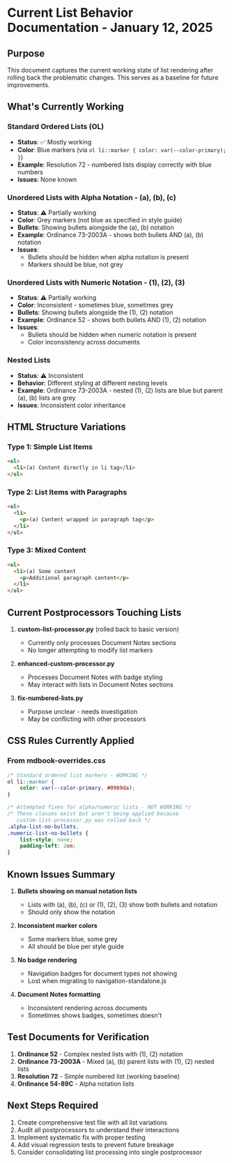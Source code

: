 # Current List Behavior Documentation - January 12, 2025

## Purpose
This document captures the current working state of list rendering after rolling back the problematic changes. This serves as a baseline for future improvements.

## What's Currently Working

### Standard Ordered Lists (OL)
- **Status**: ✅ Mostly working
- **Color**: Blue markers (via `ol li::marker { color: var(--color-primary); }`)
- **Example**: Resolution 72 - numbered lists display correctly with blue numbers
- **Issues**: None known

### Unordered Lists with Alpha Notation - (a), (b), (c)
- **Status**: ⚠️ Partially working
- **Color**: Grey markers (not blue as specified in style guide)
- **Bullets**: Showing bullets alongside the (a), (b) notation
- **Example**: Ordinance 73-2003A - shows both bullets AND (a), (b) notation
- **Issues**: 
  - Bullets should be hidden when alpha notation is present
  - Markers should be blue, not grey

### Unordered Lists with Numeric Notation - (1), (2), (3)
- **Status**: ⚠️ Partially working
- **Color**: Inconsistent - sometimes blue, sometimes grey
- **Bullets**: Showing bullets alongside the (1), (2) notation
- **Example**: Ordinance 52 - shows both bullets AND (1), (2) notation
- **Issues**:
  - Bullets should be hidden when numeric notation is present
  - Color inconsistency across documents

### Nested Lists
- **Status**: ⚠️ Inconsistent
- **Behavior**: Different styling at different nesting levels
- **Example**: Ordinance 73-2003A - nested (1), (2) lists are blue but parent (a), (b) lists are grey
- **Issues**: Inconsistent color inheritance

## HTML Structure Variations

### Type 1: Simple List Items
```html
<ul>
  <li>(a) Content directly in li tag</li>
</ul>
```

### Type 2: List Items with Paragraphs
```html
<ul>
  <li>
    <p>(a) Content wrapped in paragraph tag</p>
  </li>
</ul>
```

### Type 3: Mixed Content
```html
<ul>
  <li>(a) Some content
    <p>Additional paragraph content</p>
  </li>
</ul>
```

## Current Postprocessors Touching Lists

1. **custom-list-processor.py** (rolled back to basic version)
   - Currently only processes Document Notes sections
   - No longer attempting to modify list markers

2. **enhanced-custom-processor.py**
   - Processes Document Notes with badge styling
   - May interact with lists in Document Notes sections

3. **fix-numbered-lists.py**
   - Purpose unclear - needs investigation
   - May be conflicting with other processors

## CSS Rules Currently Applied

### From mdbook-overrides.css
```css
/* Standard ordered list markers - WORKING */
ol li::marker {
    color: var(--color-primary, #0969da);
}

/* Attempted fixes for alpha/numeric lists - NOT WORKING */
/* These classes exist but aren't being applied because 
   custom-list-processor.py was rolled back */
.alpha-list-no-bullets,
.numeric-list-no-bullets {
    list-style: none;
    padding-left: 2em;
}
```

## Known Issues Summary

1. **Bullets showing on manual notation lists**
   - Lists with (a), (b), (c) or (1), (2), (3) show both bullets and notation
   - Should only show the notation

2. **Inconsistent marker colors**
   - Some markers blue, some grey
   - All should be blue per style guide

3. **No badge rendering**
   - Navigation badges for document types not showing
   - Lost when migrating to navigation-standalone.js

4. **Document Notes formatting**
   - Inconsistent rendering across documents
   - Sometimes shows badges, sometimes doesn't

## Test Documents for Verification

1. **Ordinance 52** - Complex nested lists with (1), (2) notation
2. **Ordinance 73-2003A** - Mixed (a), (b) parent lists with (1), (2) nested lists
3. **Resolution 72** - Simple numbered list (working baseline)
4. **Ordinance 54-89C** - Alpha notation lists

## Next Steps Required

1. Create comprehensive test file with all list variations
2. Audit all postprocessors to understand their interactions
3. Implement systematic fix with proper testing
4. Add visual regression tests to prevent future breakage
5. Consider consolidating list processing into single postprocessor
